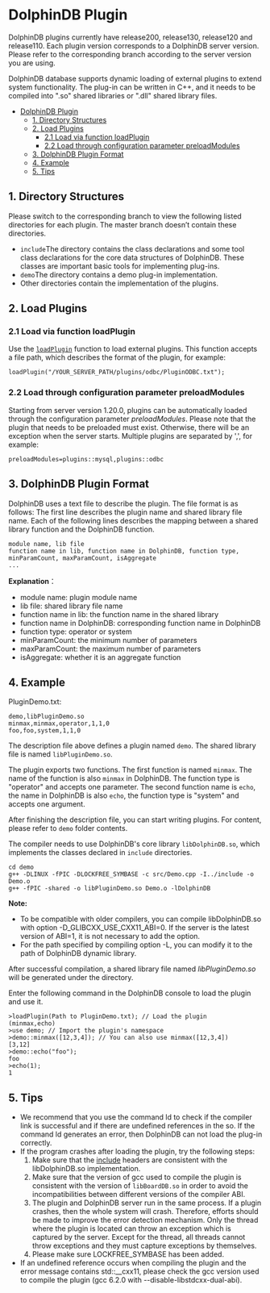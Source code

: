 # DolphinDB Plugin

DolphinDB plugins currently have release200, release130, release120 and release110. Each plugin version corresponds to a DolphinDB server version. Please refer to the corresponding branch according to the server version you are using.

DolphinDB database supports dynamic loading of external plugins to extend system functionality. The plug-in can be written in C++, and it needs to be compiled into ".so" shared libraries or ".dll" shared library files.

- [DolphinDB Plugin](#dolphindb-plugin)
  - [1. Directory Structures](#1-directory-structures)
  - [2. Load Plugins](#2-load-plugins)
    - [2.1 Load via function loadPlugin](#21-load-via-function-loadplugin)
    - [2.2 Load through configuration parameter preloadModules](#22-load-through-configuration-parameter-preloadmodules)
  - [3. DolphinDB Plugin Format](#3-dolphindb-plugin-format)
  - [4. Example](#4-example)
  - [5. Tips](#5-tips)

## 1. Directory Structures

Please switch to the corresponding branch to view the following listed directories for each plugin. The master branch doesn’t contain these directories.

* ```include```The directory contains the class declarations and some tool class declarations for the core data structures of DolphinDB. These classes are important basic tools for implementing plug-ins.
* ```demo```The directory contains a demo plug-in implementation. 
* Other directories contain the implementation of the plugins.

## 2. Load Plugins

### 2.1 Load via function loadPlugin

Use the [`loadPlugin`](https://www.dolphindb.com/help/FunctionsandCommands/FunctionReferences/l/loadPlugin.html) function to load external plugins. This function accepts a file path, which describes the format of the plugin, for example:

```
loadPlugin("/YOUR_SERVER_PATH/plugins/odbc/PluginODBC.txt"); 
```

### 2.2 Load through configuration parameter preloadModules

Starting from server version 1.20.0, plugins can be automatically loaded through the configuration parameter *preloadModules*. Please note that the plugin that needs to be preloaded must exist. Otherwise, there will be an exception when the server starts. Multiple plugins are separated by ',', for example:

```
preloadModules=plugins::mysql,plugins::odbc
```


## 3. DolphinDB Plugin Format

DolphinDB uses a text file to describe the plugin. The file format is as follows: The first line describes the plugin name and shared library file name.
Each of the following lines describes the mapping between a shared library function and the DolphinDB function.

```
module name, lib file
function name in lib, function name in DolphinDB, function type, minParamCount, maxParamCount, isAggregate
...
```
**Explanation**：

* module name: plugin module name  
* lib file: shared library file name 
* function name in lib: the function name in the shared library
* function name in DolphinDB: corresponding function name in DolphinDB 
* function type: operator or system 
* minParamCount: the minimum number of parameters  
* maxParamCount: the maximum number of parameters  
* isAggregate: whether it is an aggregate function  


## 4. Example
PluginDemo.txt:
```
demo,libPluginDemo.so 
minmax,minmax,operator,1,1,0
foo,foo,system,1,1,0
```
The description file above defines a plugin named ```demo```. The shared library file is named ```libPluginDemo.so```.

The plugin exports two functions. The first function is named ```minmax```. The name of the function is also ```minmax``` in DolphinDB. The function type is "operator" and accepts one parameter. The second function name is ```echo```, the name in DolphinDB is also ```echo```, the function type is "system" and accepts one argument. 

After finishing the description file, you can start writing plugins. For content, please refer to ```demo``` folder contents.

The compiler needs to use DolphinDB's core library ```libDolphinDB.so```, which implements the classes declared in ```include``` directories.

```
cd demo
g++ -DLINUX -fPIC -DLOCKFREE_SYMBASE -c src/Demo.cpp -I../include -o Demo.o
g++ -fPIC -shared -o libPluginDemo.so Demo.o -lDolphinDB
```

**Note:**

- To be compatible with older compilers, you can compile libDolphinDB.so with option -D_GLIBCXX_USE_CXX11_ABI=0. If the server is the latest version of ABI=1, it is not necessary to add the option. 
- For the path specified by compiling option -L, you can modify it to the path of DolphinDB dynamic library.

After successful compilation, a shared library file named *libPluginDemo.so* will be generated under the directory.

Enter the following command in the DolphinDB console to load the plugin and use it.

```
>loadPlugin(Path to PluginDemo.txt); // Load the plugin
(minmax,echo)
>use demo; // Import the plugin's namespace
>demo::minmax([12,3,4]); // You can also use minmax([12,3,4])
[3,12]
>demo::echo("foo");
foo
>echo(1);
1
```
## 5. Tips
* We recommend that you use the command ld to check if the compiler link is successful and if there are undefined references in the so. If the command ld generates an error, then DolphinDB can not load the plug-in correctly.
* If the program crashes after loading the plugin, try the following steps:
   1. Make sure that the [include](https://github.com/dolphindb/DolphinDBPlugin/tree/release200/include) headers are consistent with the libDolphinDB.so implementation.
   2. Make sure that the version of gcc used to compile the plugin is consistent with the version of `libBoardDB.so` in order to avoid the incompatibilities between different versions of the compiler ABI.
   3. The plugin and DolphinDB server run in the same process. If a plugin crashes, then the whole system will crash. Therefore, efforts should be made to improve the error detection mechanism. Only the thread where the plugin is located can throw an exception which is captured by the server. Except for the thread, all threads cannot throw exceptions and they must capture exceptions by themselves.
   4. Please make sure LOCKFREE_SYMBASE has been added.
* If an undefined reference occurs when compiling the plugin and the error message contains std::__cxx11, please check the gcc version used to compile the plugin (gcc 6.2.0 with --disable-libstdcxx-dual-abi).
